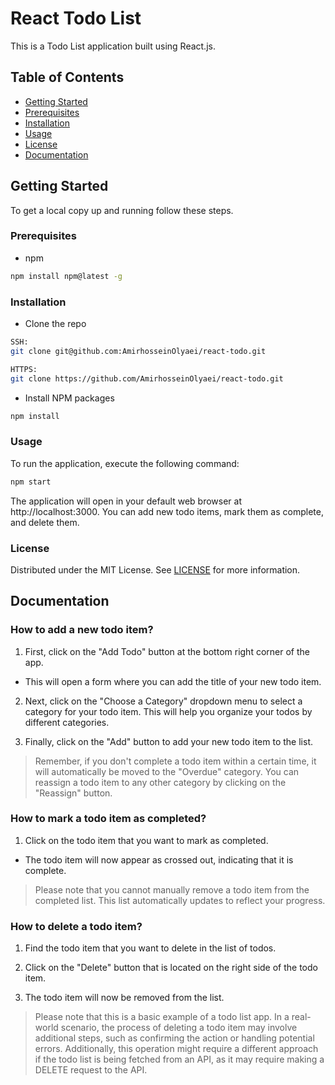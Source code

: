 # React Todo List

This is a Todo List application built using React.js.

## Table of Contents

- [Getting Started](#getting-started)
- [Prerequisites](#prerequisites)
- [Installation](#installation)
- [Usage](#usage)
- [License](#license)
- [Documentation](#documentation)

## Getting Started

To get a local copy up and running follow these steps.

### Prerequisites

- npm

```sh
npm install npm@latest -g
```

### Installation

- Clone the repo

```sh
SSH:
git clone git@github.com:AmirhosseinOlyaei/react-todo.git

HTTPS:
git clone https://github.com/AmirhosseinOlyaei/react-todo.git
```

- Install NPM packages

```sh
npm install
```

### Usage

To run the application, execute the following command:

```sh
npm start
```

The application will open in your default web browser at http://localhost:3000. You can add new todo items, mark them as complete, and delete them.

### License

Distributed under the MIT License. See [LICENSE](https://github.com/AmirhosseinOlyaei/react-todo/blob/lesson_1_4/LICENSE) for more information.

</s>

[contributors-shield]: https://img.shields.io/github/contributors/AmirhosseinOlyaei/repo.svg?style=flat-square
[contributors-url]: https://github.com/AmirhosseinOlyaei/repo/graphs/contributors
[forks-shield]: https://img.shields.io/github/forks/AmirhosseinOlyaei/repo.svg?style=flat-square
[forks-url]: https://github.com/AmirhosseinOlyaei/repo/network/members
[stars-shield]: https://img.shields.io/github/stars/AmirhosseinOlyaei/repo.svg?style=flat-square
[stars-url]: https://github.com/AmirhosseinOlyaei/repo/stargazers
[issues-shield]: https://img.shields.io/github/issues/AmirhosseinOlyaei/repo.svg?style=flat-square
[issues-url]: https

## Documentation

### How to add a new todo item?

1. First, click on the "Add Todo" button at the bottom right corner of the app.

- This will open a form where you can add the title of your new todo item.

2. Next, click on the "Choose a Category" dropdown menu to select a category for your todo item. This will help you organize your todos by different categories.

3. Finally, click on the "Add" button to add your new todo item to the list.

> Remember, if you don't complete a todo item within a certain time, it will automatically be moved to the "Overdue" category. You can reassign a todo item to any other category by clicking on the "Reassign" button.

### How to mark a todo item as completed?

1. Click on the todo item that you want to mark as completed.

- The todo item will now appear as crossed out, indicating that it is complete.

> Please note that you cannot manually remove a todo item from the completed list. This list automatically updates to reflect your progress.

### How to delete a todo item?

1. Find the todo item that you want to delete in the list of todos.

2. Click on the "Delete" button that is located on the right side of the todo item.

3. The todo item will now be removed from the list.

> Please note that this is a basic example of a todo list app. In a real-world scenario, the process of deleting a todo item may involve additional steps, such as confirming the action or handling potential errors. Additionally, this operation might require a different approach if the todo list is being fetched from an API, as it may require making a DELETE request to the API.
